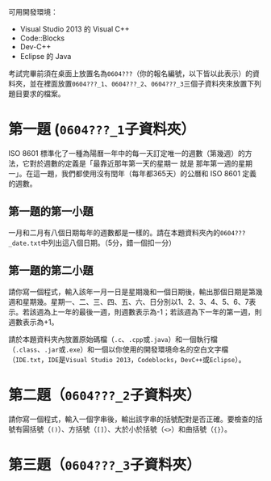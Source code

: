 可用開發環境：

- Visual Studio 2013 的 Visual C++
- Code::Blocks
- Dev-C++
- Eclipse 的 Java

考試完畢前須在桌面上放置名為`0604???`（你的報名編號，以下皆以此表示）的資料夾，並在裡面放置`0604???_1`、`0604???_2`、`0604???_3`三個子資料夾來放置下列題目要求的檔案。

# 第一題 (`0604???_1`子資料夾）

ISO 8601 標準化了一種為陽曆一年中的每一天訂定唯一的週數（第幾週）的方法，它對於週數的定義是「最靠近那年第一天的星期一 就是 那年第一週的星期一」。在這一題，我們都使用沒有閏年（每年都365天）的公曆和 ISO 8601 定義的週數。

## 第一題的第一小題

一月和二月有八個日期每年的週數都是一樣的。請在本題資料夾內的`0604???_date.txt`中列出這八個日期。（5分，錯一個扣一分）

## 第一題的第二小題

請你寫一個程式，輸入該年一月一日是星期幾和一個日期後，輸出那個日期是第幾週和星期幾。星期一、二、三、四、五、六、日分別以1、2、3、4、5、6、7表示。若該週為上一年的最後一週，則週數表示為-1；若該週為下一年的第一週，則週數表示為+1。

請於本題資料夾內放置原始碼檔（`.c`、`.cpp`或`.java`）和一個執行檔（`.class`、`.jar`或`.exe`）和一個以你使用的開發環境命名的空白文字檔（`IDE.txt`，`IDE`是`Visual Studio 2013`，`Codeblocks`，`DevC++`或`Eclipse`）。

# 第二題（`0604???_2`子資料夾）

請你寫一個程式，輸入一個字串後，輸出該字串的括號配對是否正確。要檢查的括號有圓括號（`()`）、方括號（`[]`）、大於小於括號（`<>`）和曲括號（`{}`）。

# 第三題（`0604???_3`子資料夾）

